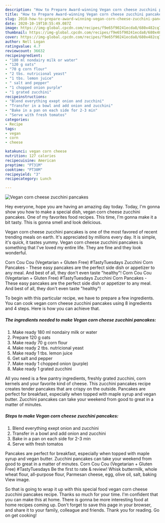 ```yaml
---
description: "How to Prepare Award-winning Vegan corn cheese zucchini pancakes"
title: "How to Prepare Award-winning Vegan corn cheese zucchini pancakes"
slug: 2018-how-to-prepare-award-winning-vegan-corn-cheese-zucchini-pancakes
date: 2020-10-19T10:55:49.087Z
image: https://img-global.cpcdn.com/recipes/f9e65f90241ecda8/680x482cq70/vegan-corn-cheese-zucchini-pancakes-recipe-main-photo.jpg
thumbnail: https://img-global.cpcdn.com/recipes/f9e65f90241ecda8/680x482cq70/vegan-corn-cheese-zucchini-pancakes-recipe-main-photo.jpg
cover: https://img-global.cpcdn.com/recipes/f9e65f90241ecda8/680x482cq70/vegan-corn-cheese-zucchini-pancakes-recipe-main-photo.jpg
author: Nell Logan
ratingvalue: 4.7
reviewcount: 36632
recipeingredient:
- "180 ml nondairy milk or water"
- "120 g oats"
- "70 g corn flour"
- "2 tbs. nutricional yeast"
- "1 tbs. lemon juice"
- " salt and pepper"
- "1 chopped onion purple"
- "1 grated zucchini"
recipeinstructions:
- "Blend everything exept onion and zucchini"
- "Transfer in a bowl and add onion and zucchini"
- "Bake in a pan on each side for 2-3 min"
- "Serve with fresh tomatos"
categories:
- Recipe
tags:
- vegan
- corn
- cheese

katakunci: vegan corn cheese 
nutrition: 127 calories
recipecuisine: American
preptime: "PT31M"
cooktime: "PT30M"
recipeyield: "3"
recipecategory: Lunch

---
```



![Vegan corn cheese zucchini pancakes](https://img-global.cpcdn.com/recipes/f9e65f90241ecda8/680x482cq70/vegan-corn-cheese-zucchini-pancakes-recipe-main-photo.jpg)

Hey everyone, hope you are having an amazing day today. Today, I'm gonna show you how to make a special dish, vegan corn cheese zucchini pancakes. One of my favorites food recipes. This time, I'm gonna make it a bit tasty. This is gonna smell and look delicious.

Vegan corn cheese zucchini pancakes is one of the most favored of recent trending meals on earth. It's appreciated by millions every day. It is simple, it's quick, it tastes yummy. Vegan corn cheese zucchini pancakes is something that I've loved my entire life. They are fine and they look wonderful.

Corn Cou Cou (Vegetarian + Gluten Free) #TastyTuesdays Zucchini Corn Pancakes - These easy pancakes are the perfect side dish or appetizer to any meal. And best of all, they don&#39;t even taste &#34;healthy&#34;! Corn Cou Cou (Vegetarian + Gluten Free) #TastyTuesdays Zucchini Corn Pancakes - These easy pancakes are the perfect side dish or appetizer to any meal. And best of all, they don&#39;t even taste &#34;healthy&#34;!


To begin with this particular recipe, we have to prepare a few ingredients. You can cook vegan corn cheese zucchini pancakes using 8 ingredients and 4 steps. Here is how you can achieve that.

<!--inarticleads1-->

##### The ingredients needed to make Vegan corn cheese zucchini pancakes:

1. Make ready 180 ml nondairy milk or water
1. Prepare 120 g oats
1. Make ready 70 g corn flour
1. Make ready 2 tbs. nutricional yeast
1. Make ready 1 tbs. lemon juice
1. Get  salt and pepper
1. Make ready 1 chopped onion (purple)
1. Make ready 1 grated zucchini


All you need is a few pantry ingredients, freshly grated zucchini, corn kernels and your favorite kind of cheese. This zucchini pancakes recipe creates tender pancakes that are crispy on the outside. Pancakes are perfect for breakfast, especially when topped with maple syrup and vegan butter. Zucchini pancakes can take your weekend from good to great in a matter of minutes. 

<!--inarticleads2-->

##### Steps to make Vegan corn cheese zucchini pancakes:

1. Blend everything exept onion and zucchini
1. Transfer in a bowl and add onion and zucchini
1. Bake in a pan on each side for 2-3 min
1. Serve with fresh tomatos


Pancakes are perfect for breakfast, especially when topped with maple syrup and vegan butter. Zucchini pancakes can take your weekend from good to great in a matter of minutes. Corn Cou Cou (Vegetarian + Gluten Free) #TastyTuesdays Be the first to rate &amp; review! Whisk buttermilk, whole wheat flour, all-purpose flour, Parmesan cheese, egg, olive oil, salt, baking View image. 

So that is going to wrap it up with this special food vegan corn cheese zucchini pancakes recipe. Thanks so much for your time. I'm confident that you can make this at home. There is gonna be more interesting food at home recipes coming up. Don't forget to save this page in your browser, and share it to your family, colleague and friends. Thank you for reading. Go on get cooking!
